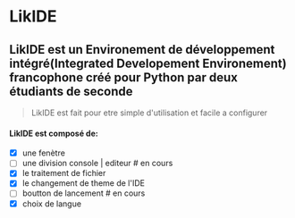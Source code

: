 # LikIDE
## LikIDE est un Environement de développement intégré(Integrated Developement Environement) francophone créé pour Python par deux étudiants de seconde 
> LikIDE est fait pour etre simple d'utilisation et facile a configurer

#### LikIDE est composé de:
- [x] une fenètre
- [ ] une division console | editeur # en cours
- [x] le traitement de fichier
- [x] le changement de theme de l'IDE
- [ ] boutton de lancement # en cours
- [x] choix de langue
